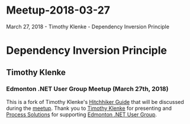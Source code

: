 # Meetup-2018-03-27
March 27, 2018 - Timothy Klenke - Dependency Inversion Principle

# Dependency Inversion Principle
## Timothy Klenke
### Edmonton .NET User Group Meetup (March 27th, 2018)

This is a fork of Timothy Klenke's [Hitchhiker Guide](https://github.com/TimothyK/HitchhikerGuide) that will be discussed during the [meetup](https://www.meetup.com/Edmonton-NET-User-Group/events/248267986/).  Thank you to [Timothy Klenke](https://github.com/TimothyK) for presenting and [Process Solutions](http://www.pscl.com/) for supporting [Edmonton .NET User Group](http://edmug.net).

